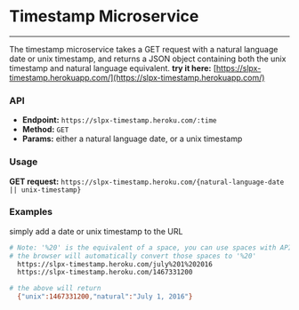 # Timestamp Microservice
---
The timestamp microservice takes a GET request with a natural language date or unix timestamp, and returns a JSON object containing both the unix timestamp and natural language equivalent. **try it here:** [https://slpx-timestamp.herokuapp.com/](https://slpx-timestamp.herokuapp.com/)

### API
* **Endpoint:** `https://slpx-timestamp.heroku.com/:time`
* **Method:** `GET`
* **Params:** either a natural language date, or a unix timestamp  

### Usage
**GET request:** `https://slpx-timestamp.heroku.com/{natural-language-date || unix-timestamp}`

### Examples
simply add a date or unix timestamp to the URL

```bash
# Note: '%20' is the equivalent of a space, you can use spaces with API
# the browser will automatically convert those spaces to '%20'    
  https://slpx-timestamp.heroku.com/july%201%202016
  https://slpx-timestamp.heroku.com/1467331200

# the above will return
  {"unix":1467331200,"natural":"July 1, 2016"}
```
  
